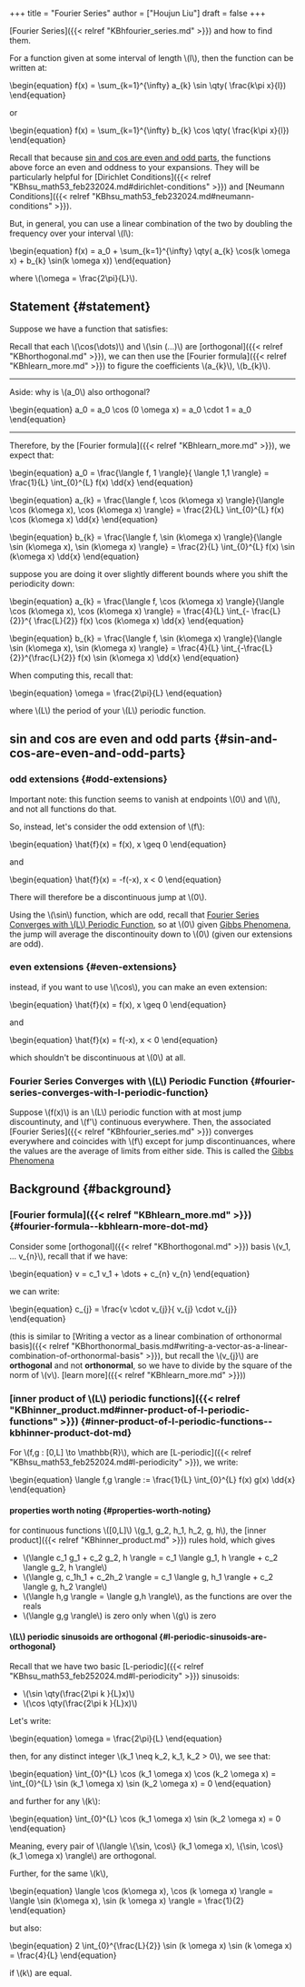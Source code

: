 +++
title = "Fourier Series"
author = ["Houjun Liu"]
draft = false
+++

[Fourier Series]({{< relref "KBhfourier_series.md" >}}) and how to find them.

For a function given at some interval of length \\(l\\), then the function can be written at:

\begin{equation}
f(x) = \sum\_{k=1}^{\infty} a\_{k} \sin \qty( \frac{k\pi x}{l})
\end{equation}

or

\begin{equation}
f(x) = \sum\_{k=1}^{\infty} b\_{k} \cos \qty( \frac{k\pi x}{l})
\end{equation}

Recall that because [sin and cos are even and odd parts](#sin-and-cos-are-even-and-odd-parts), the functions above force an even and oddness to your expansions. They will be particularly helpful for [Dirichlet Conditions]({{< relref "KBhsu_math53_feb232024.md#dirichlet-conditions" >}}) and [Neumann Conditions]({{< relref "KBhsu_math53_feb232024.md#neumann-conditions" >}}).

But, in general, you can use a linear combination of the two by doubling the frequency over your interval \\(l\\):

\begin{equation}
f(x) = a\_0 + \sum\_{k=1}^{\infty} \qty( a\_{k} \cos(k \omega x) + b\_{k} \sin(k \omega x))
\end{equation}

where  \\(\omega = \frac{2\pi}{L}\\).


## Statement {#statement}

Suppose we have a function that satisfies:

Recall that each \\(\cos(\dots)\\)  and \\(\sin (...)\\) are [orthogonal]({{< relref "KBhorthogonal.md" >}}), we can then use the [Fourier formula]({{< relref "KBhlearn_more.md" >}}) to figure the coefficients \\(a\_{k}\\), \\(b\_{k}\\).

---

Aside: why is \\(a\_0\\) also orthogonal?

\begin{equation}
a\_0 = a\_0 \cos (0 \omega x) = a\_0 \cdot 1  = a\_0
\end{equation}

---

Therefore, by the [Fourier formula]({{< relref "KBhlearn_more.md" >}}), we expect that:

\begin{equation}
a\_0 = \frac{\langle f, 1 \rangle}{ \langle 1,1 \rangle} = \frac{1}{L} \int\_{0}^{L} f(x) \dd{x}
\end{equation}

\begin{equation}
a\_{k} = \frac{\langle f, \cos (k\omega x) \rangle}{\langle \cos (k\omega x), \cos (k\omega x) \rangle} = \frac{2}{L} \int\_{0}^{L} f(x) \cos (k\omega x) \dd{x}
\end{equation}

\begin{equation}
b\_{k} = \frac{\langle f, \sin (k\omega x) \rangle}{\langle \sin (k\omega x), \sin (k\omega x) \rangle} = \frac{2}{L} \int\_{0}^{L} f(x) \sin (k\omega x) \dd{x}
\end{equation}

suppose you are doing it over slightly different bounds where you shift the periodicity down:

\begin{equation}
a\_{k} = \frac{\langle f, \cos (k\omega x) \rangle}{\langle \cos (k\omega x), \cos (k\omega x) \rangle} = \frac{4}{L} \int\_{- \frac{L}{2}}^{ \frac{L}{2}} f(x) \cos (k\omega x) \dd{x}
\end{equation}

\begin{equation}
b\_{k} = \frac{\langle f, \sin (k\omega x) \rangle}{\langle \sin (k\omega x), \sin (k\omega x) \rangle} = \frac{4}{L} \int\_{-\frac{L}{2}}^{\frac{L}{2}} f(x) \sin (k\omega x) \dd{x}
\end{equation}

When computing this, recall that:

\begin{equation}
\omega = \frac{2\pi}{L}
\end{equation}

where \\(L\\) the period of your \\(L\\) periodic function.


## sin and cos are even and odd parts {#sin-and-cos-are-even-and-odd-parts}


### odd extensions {#odd-extensions}

Important note: this function seems to vanish at endpoints \\(0\\) and \\(l\\), and not all functions do that.

So, instead, let's consider the odd extension of \\(f\\):

\begin{equation}
\hat{f}(x) = f(x), x \geq 0
\end{equation}

and

\begin{equation}
\hat{f}(x) = -f(-x), x < 0
\end{equation}

There will therefore be a discontinuous jump at \\(0\\).

Using the \\(\sin\\) function, which are odd, recall that [Fourier Series Converges with \\(L\\) Periodic Function](#fourier-series-converges-with-l-periodic-function), so at \\(0\\) given [Gibbs Phenomena](#fourier-series-converges-with-l-periodic-function), the jump will average the discontinouity down to \\(0\\) (given our extensions are odd).


### even extensions {#even-extensions}

instead, if you want to use \\(\cos\\), you can make an even extension:

\begin{equation}
\hat{f}(x) = f(x), x \geq 0
\end{equation}

and

\begin{equation}
\hat{f}(x) = f(-x), x < 0
\end{equation}

which shouldn't be discontinuous at \\(0\\) at all.


### Fourier Series Converges with \\(L\\) Periodic Function {#fourier-series-converges-with-l-periodic-function}

Suppose \\(f(x)\\) is an \\(L\\) periodic function with at most jump discountinuty, and \\(f'\\) continuous everywhere. Then, the associated [Fourier Series]({{< relref "KBhfourier_series.md" >}}) converges everywhere and coincides with \\(f\\) except for jump discontinuances, where the values are the average of limits from either side. This is called the [Gibbs Phenomena](#fourier-series-converges-with-l-periodic-function)


## Background {#background}


### [Fourier formula]({{< relref "KBhlearn_more.md" >}}) {#fourier-formula--kbhlearn-more-dot-md}

Consider some [orthogonal]({{< relref "KBhorthogonal.md" >}}) basis \\(v\_1, ... v\_{n}\\), recall that if we have:

\begin{equation}
v = c\_1 v\_1 + \dots + c\_{n} v\_{n}
\end{equation}

we can write:

\begin{equation}
c\_{j} = \frac{v \cdot v\_{j}}{ v\_{j} \cdot v\_{j}}
\end{equation}

(this is similar to [Writing a vector as a linear combination of orthonormal basis]({{< relref "KBhorthonormal_basis.md#writing-a-vector-as-a-linear-combination-of-orthonormal-basis" >}}), but recall the \\(v\_{j}\\) are **orthogonal** and not **orthonormal**, so we have to divide by the square of the norm of \\(v\\). [learn more]({{< relref "KBhlearn_more.md" >}}))


### [inner product of \\(L\\) periodic functions]({{< relref "KBhinner_product.md#inner-product-of-l-periodic-functions" >}}) {#inner-product-of-l-periodic-functions--kbhinner-product-dot-md}

For \\(f,g : [0,L] \to \mathbb{R}\\), which are [L-periodic]({{< relref "KBhsu_math53_feb252024.md#l-periodicity" >}}), we write:

\begin{equation}
\langle f,g \rangle := \frac{1}{L} \int\_{0}^{L} f(x) g(x) \dd{x}
\end{equation}


#### properties worth noting {#properties-worth-noting}

for continuous functions \\([0,L]\\) \\(g\_1, g\_2, h\_1, h\_2, g, h\\), the [inner product]({{< relref "KBhinner_product.md" >}}) rules hold, which gives

-   \\(\langle c\_1 g\_1 + c\_2 g\_2, h \rangle = c\_1 \langle g\_1, h \rangle + c\_2 \langle g\_2, h \rangle\\)
-   \\(\langle g, c\_1h\_1 + c\_2h\_2 \rangle = c\_1 \langle g, h\_1 \rangle + c\_2 \langle g, h\_2 \rangle\\)
-   \\(\langle h,g \rangle = \langle g,h \rangle\\), as the functions are over the reals
-   \\(\langle g,g \rangle\\) is zero only when \\(g\\) is zero


#### \\(L\\) periodic sinusoids are orthogonal {#l-periodic-sinusoids-are-orthogonal}

Recall that we have two basic [L-periodic]({{< relref "KBhsu_math53_feb252024.md#l-periodicity" >}}) sinusoids:

-   \\(\sin \qty(\frac{2\pi k }{L}x)\\)
-   \\(\cos \qty(\frac{2\pi k }{L}x)\\)

Let's write:

\begin{equation}
\omega = \frac{2\pi}{L}
\end{equation}

then, for any distinct integer \\(k\_1 \neq k\_2, k\_1, k\_2 > 0\\), we see that:

\begin{equation}
\int\_{0}^{L} \cos (k\_1 \omega x) \cos (k\_2 \omega x) = \int\_{0}^{L} \sin (k\_1 \omega x) \sin (k\_2 \omega x) = 0
\end{equation}

and further for any \\(k\\):

\begin{equation}
\int\_{0}^{L} \cos (k\_1 \omega x) \sin (k\_2 \omega x) = 0
\end{equation}

Meaning, every pair of \\(\langle \\{\sin, \cos\\} (k\_1 \omega x), \\{\sin, \cos\\} (k\_1 \omega x) \rangle\\) are orthogonal.

Further, for the same \\(k\\),

\begin{equation}
\langle \cos (k\omega x), \cos (k \omega x) \rangle = \langle \sin (k\omega x), \sin (k \omega x) \rangle = \frac{1}{2}
\end{equation}

but also:

\begin{equation}
2 \int\_{0}^{\frac{L}{2}} \sin (k \omega x) \sin (k \omega x) = \frac{4}{L}
\end{equation}

if \\(k\\) are equal.
